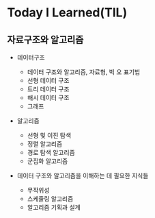 # Today I Learned(TIL)

## 자료구조와 알고리즘

- 데이터구조
  - 데이터 구조와 알고리즘, 자료형, 빅 오 표기법
  - 선형 데이터 구조
  - 트리 데이터 구조
  - 해시 데이터 구조
  - 그래프
- 알고리즘

  - 선형 및 이진 탐색
  - 정렬 알고리즘
  - 경로 탐색 알고리즘
  - 군집화 알고리즘

- 데이터 구조와 알고리즘을 이해하는 데 필요한 지식들
  - 무작위성
  - 스케줄링 알고리즘
  - 알고리즘 기획과 설계
